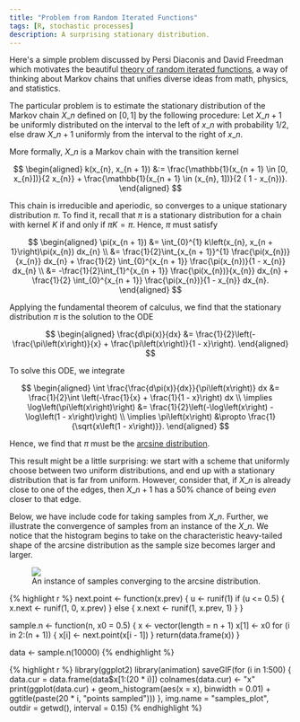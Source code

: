 ```yaml
---
title: "Problem from Random Iterated Functions"
tags: [R, stochastic processes]
description: A surprising stationary distribution.
---
```

Here's a simple problem discussed by Persi Diaconis and David Freedman which motivates the beautiful [theory of random iterated functions](http://www.stat.berkeley.edu/~census/511.pdf), a way of thinking about Markov chains that unifies diverse ideas from math, physics, and statistics.

The particular problem is to estimate the stationary distribution of the Markov chain $X\_{n}$ defined on $[0, 1]$ by the following procedure: Let $X\_{n + 1}$ be uniformly distributed on the interval to the left of $x\_{n}$ with probability $1/2$, else draw $X\_{n + 1}$ uniformly from the interval to the right of $x\_{n}$.

More formally, $X\_{n}$ is a Markov chain with the transition kernel

$$
\begin{aligned}
k(x_{n}, x_{n + 1}) &:= \frac{\mathbb{1}(x_{n + 1} \in [0, x_{n}])}{2 x_{n}} + \frac{\mathbb{1}(x_{n + 1} \in (x_{n}, 1])}{2 ( 1 - x_{n})}.
\end{aligned}
$$

This chain is irreducible and aperiodic, so converges to a unique stationary distribution $\pi$. To find it, recall that $\pi$ is a stationary distribution for a chain with kernel $K$ if and only if $\pi K = \pi$. Hence, $\pi$ must satisfy

$$
\begin{aligned}
\pi(x_{n + 1}) &= \int_{0}^{1} k\left(x_{n}, x_{n + 1}\right)\pi(x_{n}) dx_{n} \\
&= \frac{1}{2}\int_{x_{n + 1}}^{1} \frac{\pi(x_{n})}{x_{n}} dx_{n} + \frac{1}{2} \int_{0}^{x_{n + 1}} \frac{\pi(x_{n})}{1 - x_{n}} dx_{n} \\
&= -\frac{1}{2}\int_{1}^{x_{n + 1}} \frac{\pi(x_{n})}{x_{n}} dx_{n} + \frac{1}{2} \int_{0}^{x_{n + 1}} \frac{\pi(x_{n})}{1 - x_{n}} dx_{n}.
\end{aligned}
$$

Applying the fundamental theorem of calculus, we find that the stationary distribution $\pi$ is the solution to the ODE

$$
\begin{aligned}
\frac{d\pi(x)}{dx} &= \frac{1}{2}\left(-\frac{\pi\left(x\right)}{x} + \frac{\pi\left(x\right)}{1 - x}\right).
\end{aligned}
$$

To solve this ODE, we integrate

$$
\begin{aligned}
\int \frac{\frac{d\pi(x)}{dx}}{\pi\left(x\right)} dx &= \frac{1}{2}\int \left(-\frac{1}{x} + \frac{1}{1 - x}\right) dx \\
\implies \log\left(\pi\left(x\right)\right) &= \frac{1}{2}\left(-\log\left(x\right) - \log\left(1 - x\right)\right) \\
\implies \pi\left(x\right) &\propto \frac{1}{\sqrt{x\left(1 - x\right)}}.
\end{aligned}
$$

Hence, we find that $\pi$ must be the [arcsine distribution](http://en.wikipedia.org/wiki/Arcsine_distribution).

This result might be a little surprising: we start with a scheme that uniformly choose between two uniform distributions, and end up with a stationary distribution that is far from uniform. However, consider that, if $X\_{n}$ is already close to one of the edges, then $X\_{n + 1}$ has a 50% chance of being *even* closer to that edge.

Below, we have include code for taking samples from $X\_{n}$. Further, we illustrate the convergence of samples from an instance of the $X\_{n}$. We notice that the histogram begins to take on the characteristic heavy-tailed shape of the arcsine distribution as the sample size becomes larger and larger.

<figure>
        <img src="{{ site.url }}/images/RIF_convergence.gif">
        <figcaption>An instance of samples converging to the arcsine distribution.</figcaption>
</figure>

{% highlight r %}
next.point <- function(x.prev) {
    u <- runif(1)
    if (u <= 0.5) {
        x.next <- runif(1, 0, x.prev)
    } else {
        x.next <- runif(1, x.prev, 1)
    }
}

sample.n <- function(n, x0 = 0.5) {
    x <- vector(length = n + 1)
    x[1] <- x0
    for (i in 2:(n + 1)) {
        x[i] <- next.point(x[i - 1])
    }
    return(data.frame(x))
}

data <- sample.n(10000)
{% endhighlight %}

{% highlight r %}
library(ggplot2)
library(animation)
saveGIF(for (i in 1:500) {
    data.cur = data.frame(data$x[1:(20 * i)])
    colnames(data.cur) <- "x"
    print(ggplot(data.cur) +
        geom_histogram(aes(x = x), binwidth = 0.01) +
        ggtitle(paste(20 * i, "points sampled")))
}, img.name = "samples_plot", outdir = getwd(), interval = 0.15)
{% endhighlight %}
